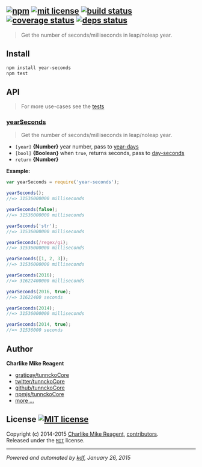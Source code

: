 ## [![npm][npmjs-img]][npmjs-url] [![mit license][license-img]][license-url] [![build status][travis-img]][travis-url] [![coverage status][coveralls-img]][coveralls-url] [![deps status][daviddm-img]][daviddm-url]

> Get the number of seconds/milliseconds in leap/noleap year.

## Install
```bash
npm install year-seconds
npm test
```


## API
> For more use-cases see the [tests](./test.js)

### [yearSeconds](./index.js#L55)
> Get the number of seconds/milliseconds in leap/noleap year.

- `[year]` **{Number}** year number, pass to [year-days][year-days]
- `[bool]` **{Boolean}** when `true`, returns seconds, pass to [day-seconds][day-seconds]
- `return` **{Number}**

**Example:**

```js
var yearSeconds = require('year-seconds');

yearSeconds();
//=> 31536000000 milliseconds

yearSeconds(false);
//=> 31536000000 milliseconds

yearSeconds('str');
//=> 31536000000 milliseconds

yearSeconds(/regex/gi);
//=> 31536000000 milliseconds

yearSeconds([1, 2, 3]);
//=> 31536000000 milliseconds

yearSeconds(2016);
//=> 31622400000 milliseconds

yearSeconds(2016, true);
//=> 31622400 seconds

yearSeconds(2014);
//=> 31536000000 milliseconds

yearSeconds(2014, true);
//=> 31536000 seconds
```


## Author
**Charlike Mike Reagent**
+ [gratipay/tunnckoCore][author-gratipay]
+ [twitter/tunnckoCore][author-twitter]
+ [github/tunnckoCore][author-github]
+ [npmjs/tunnckoCore][author-npmjs]
+ [more ...][contrib-more]


## License [![MIT license][license-img]][license-url]
Copyright (c) 2014-2015 [Charlike Mike Reagent][contrib-more], [contributors][contrib-graf].  
Released under the [`MIT`][license-url] license.


[npmjs-url]: http://npm.im/year-seconds
[npmjs-img]: https://img.shields.io/npm/v/year-seconds.svg?style=flat&label=year-seconds

[coveralls-url]: https://coveralls.io/r/datetime/year-seconds?branch=master
[coveralls-img]: https://img.shields.io/coveralls/datetime/year-seconds.svg?style=flat

[license-url]: https://github.com/datetime/year-seconds/blob/master/license.md
[license-img]: https://img.shields.io/badge/license-MIT-blue.svg?style=flat

[travis-url]: https://travis-ci.org/datetime/year-seconds
[travis-img]: https://img.shields.io/travis/datetime/year-seconds.svg?style=flat

[daviddm-url]: https://david-dm.org/datetime/year-seconds
[daviddm-img]: https://img.shields.io/david/datetime/year-seconds.svg?style=flat

[author-gratipay]: https://gratipay.com/tunnckoCore
[author-twitter]: https://twitter.com/tunnckoCore
[author-github]: https://github.com/tunnckoCore
[author-npmjs]: https://npmjs.org/~tunnckocore

[contrib-more]: http://j.mp/1stW47C
[contrib-graf]: https://github.com/datetime/year-seconds/graphs/contributors

***

_Powered and automated by [kdf](https://github.com/tunnckoCore), January 26, 2015_

[day-seconds]: https://github.com/datetime/day-seconds
[year-days]: https://github.com/datetime/year-days